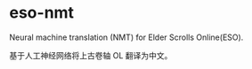 # eso-nmt

Neural machine translation (NMT) for Elder Scrolls Online(ESO).

基于人工神经网络将上古卷轴 OL 翻译为中文。
